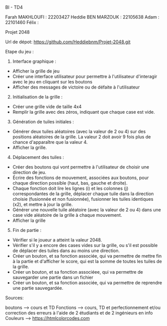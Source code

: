BI - TD4

Farah MAKHLOUFI : 22203427
Heddie BEN MARZOUK : 22105638
Adam : 22101460
Félix :

Projet 2048

Url de dépot: https://github.com/Heddiebnm/Projet-2048.git

Etape du jeu : 

1.	Interface graphique :
- Afficher la grille de jeu
- Créer une interface utilisateur pour permettre à l'utilisateur d'interagir avec le jeu en cliquant sur les boutons
-	Afficher des messages de victoire ou de défaite à l'utilisateur

2.	Initialisation de la grille :
-	Créer une grille vide de taille 4x4
-	Remplir la grille avec des zéros, indiquant que chaque case est vide.

3.	Génération de tuiles initiales :
-	Générer deux tuiles aléatoires (avec la valeur de 2 ou 4) sur des positions aléatoires de la grille. La valeur 2 doit avoir 9 fois plus de chance d'apparaître que la valeur 4.
-	Afficher la grille.

4.	Déplacement des tuiles :
- Créer des boutons qui vont permettre à l'utilisateur de choisir une direction de jeu. 
-	Écrire des fonctions de mouvement, associées aux boutons, pour chaque direction possible (haut, bas, gauche et droite).
-	Chaque fonction doit lire les lignes (i) et les colonnes (j) correspondantes de la grille, déplacer chaque tuile dans la direction choisie (fusionnée et non fusionnée), fusionner les tuiles identiques (x2), et mettre à jour la grille.
-	Générer une nouvelle tuile aléatoire (avec la valeur de 2 ou 4) dans une case vide aléatoire de la grille à chaque mouvement.
-	Afficher la grille

5. Fin de partie :
-	Vérifier si le joueur a atteint la valeur 2048.
- Vérifier s'il y a encore des cases vides sur la grille, ou s'il est possible de déplacer des tuiles dans au moins une direction. 
- Créer un bouton, et sa fonction associée, qui va permettre de mettre fin à la partie et d'afficher le score, qui est la somme de toutes les tuiles de la grille.
- Créer un bouton, et sa fonction associéee, qui va permettre de sauvegarder une partie dans un fichier
- Créer un bouton, et sa fonction associée, qui va permettre de reprendre une partie sauvegardée.


Sources:

boutons --> cours et TD
Fonctions --> cours, TD et perfectionnement et/ou correction des erreurs à l'aide de 2 étudiants et de 2 ingénieurs en info
Couleurs --> https://htmlcolorcodes.com




